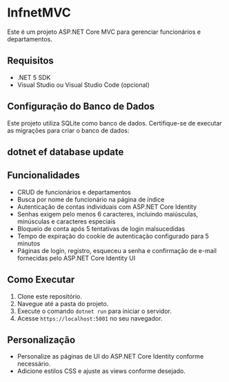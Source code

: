 # InfnetMVC

Este é um projeto ASP.NET Core MVC para gerenciar funcionários e departamentos.

## Requisitos

- .NET 5 SDK
- Visual Studio ou Visual Studio Code (opcional)

## Configuração do Banco de Dados

Este projeto utiliza SQLite como banco de dados. Certifique-se de executar as migrações para criar o banco de dados:
## dotnet ef database update

## Funcionalidades

- CRUD de funcionários e departamentos
- Busca por nome de funcionário na página de índice
- Autenticação de contas individuais com ASP.NET Core Identity
- Senhas exigem pelo menos 6 caracteres, incluindo maiúsculas, minúsculas e caracteres especiais
- Bloqueio de conta após 5 tentativas de login malsucedidas
- Tempo de expiração do cookie de autenticação configurado para 5 minutos
- Páginas de login, registro, esqueceu a senha e confirmação de e-mail fornecidas pelo ASP.NET Core Identity UI

## Como Executar

1. Clone este repositório.
2. Navegue até a pasta do projeto.
3. Execute o comando `dotnet run` para iniciar o servidor.
4. Acesse `https://localhost:5001` no seu navegador.

## Personalização

- Personalize as páginas de UI do ASP.NET Core Identity conforme necessário.
- Adicione estilos CSS e ajuste as views conforme desejado.

